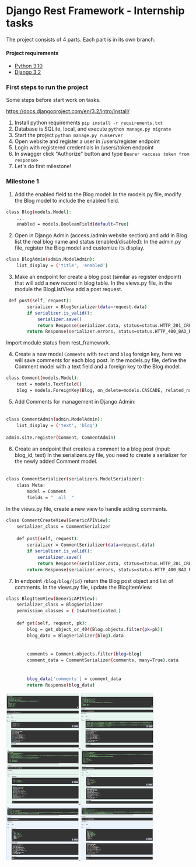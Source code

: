 # Django Rest Framework - Internship tasks

The project consists of 4 parts. Each part is in its own branch.

#### Project requirements
* [Python 3.10](https://docs.python.org/3.10)
* [Django 3.2](https://docs.djangoproject.com/en/3.2)

### First steps to run the project

Some steps before start work on tasks.

https://docs.djangoproject.com/en/3.2/intro/install/

1. Install python requirements ```pip install -r requirements.txt```
2. Database is SQLite, local, and execute ```python manage.py migrate```
3. Start the project ```python manage.py runserver```
4. Open website and register a user in /users/register endpoint
5. Login with registered credentials in /users/token endpoint
6. In swagger click "Authorize" button and type ```Bearer <access token from response>```
7. Let's do first milestone!

### Milestone 1

1. Add the enabled field to the Blog model:
In the models.py file, modify the Blog model to include the enabled field.

```bash
class Blog(models.Model):
    ...
    enabled = models.BooleanField(default=True) 

```
2. Open in Django Admin (access /admin website section) and add in Blog list the real blog name and status (enabled/disabled): In the admin.py file, register the Blog model and customize its display.

```bash
class BlogAdmin(admin.ModelAdmin):
    list_display = ('title', 'enabled')

```
3. Make an endpoint for create a blog post (similar as register endpoint) that will add a new record in blog table.
In the views.py file, in the module the BlogListView add a post request.
```bash
 def post(self, request):
        serializer = BlogSerializer(data=request.data)
        if serializer.is_valid():
            serializer.save()
            return Response(serializer.data, status=status.HTTP_201_CREATED)
        return Response(serializer.errors, status=status.HTTP_400_BAD_REQUEST)
```
Import module status from rest_framework.

4. Create a new model ```Comments``` with ```text``` and ```blog``` foreign key, here we will save comments for each blog post. 
In the models.py file, define the Comment model with a text field and a foreign key to the Blog model.

```bash
class Comment(models.Model):
    text = models.TextField()
    blog = models.ForeignKey(Blog, on_delete=models.CASCADE, related_name='comments')

```
5. Add Comments for management in Django Admin:
```bash

class CommentAdmin(admin.ModelAdmin):
    list_display = ('text', 'blog') 

admin.site.register(Comment, CommentAdmin)
```
6. Create an endpoint that creates a comment to a blog post (input: blog_id, text)
In the serializers.py file, you need to create a serializer for the newly added Comment model. 
```bash

class CommentSerializer(serializers.ModelSerializer):
    class Meta:
        model = Comment
        fields = "__all__"
```
In the views.py file, create a new view to handle adding comments.
```bash
class CommentCreateView(GenericAPIView):
    serializer_class = CommentSerializer 

    def post(self, request):
        serializer = CommentSerializer(data=request.data)
        if serializer.is_valid():
            serializer.save()
            return Response(serializer.data, status=status.HTTP_201_CREATED)
        return Response(serializer.errors, status=status.HTTP_400_BAD_REQUEST)


```
7. In endpoint ```/blog/blog/{id}``` return the Blog post object and list of comments.
In the views.py file, update the BlogItemView:
```bash
class BlogItemView(GenericAPIView):
    serializer_class = BlogSerializer
    permission_classes = ( IsAuthenticated,)

    def get(self, request, pk):
        blog = get_object_or_404(Blog.objects.filter(pk=pk))
        blog_data = BlogSerializer(blog).data

        
        comments = Comment.objects.filter(blog=blog)
        comment_data = CommentSerializer(comments, many=True).data

    
        blog_data['comments'] = comment_data
        return Response(blog_data)

```

<a href="foto_results/1_post_users_register.png" target="_blank">
  <img src="foto_results/1_post_users_register.png" alt="Alt Text" width="200" height="150">
</a>
<a href="foto_results/2_post_users_token.png" target="_blank">
  <img src="foto_results/2_post_users_token.png" alt="Alt Text" width="200" height="150">
</a>
<a href="foto_results/3_post_blog_categories.png" target="_blank">
  <img src="foto_results/3_post_blog_categories.png" alt="Alt Text" width="200" height="150">
</a>
<a href="foto_results/4_post_blog_blog.png" target="_blank">
  <img src="foto_results/4_post_blog_blog.png" alt="Alt Text" width="200" height="150">
</a>
<a href="foto_results/5_get_blog_blog.png" target="_blank">
  <img src="foto_results/5_get_blog_blog.png" alt="Alt Text" width="200" height="150">
</a>
</a>
<a href="foto_results/6_post_blog_blog_1.png" target="_blank">
  <img src="foto_results/6_post_blog_blog_1.png" alt="Alt Text" width="200" height="150">
</a>

